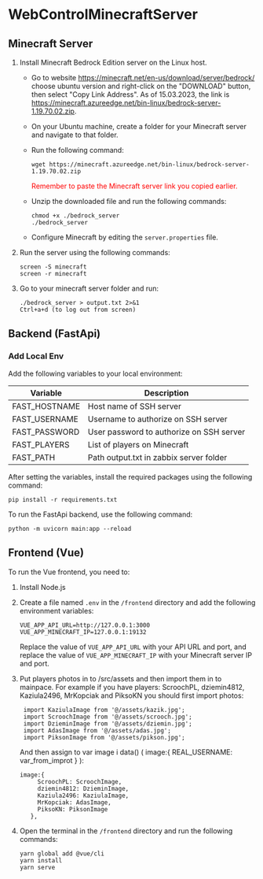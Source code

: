 # WebControlMinecraftServer

## Minecraft Server

1. Install Minecraft Bedrock Edition server on the Linux host.
   - Go to website https://minecraft.net/en-us/download/server/bedrock/ choose ubuntu version and right-click on the "DOWNLOAD" button, then select "Copy Link Address". As of 15.03.2023, the link is https://minecraft.azureedge.net/bin-linux/bedrock-server-1.19.70.02.zip.
   - On your Ubuntu machine, create a folder for your Minecraft server and navigate to that folder.
   - Run the following command:
   
     ```
     wget https://minecraft.azureedge.net/bin-linux/bedrock-server-1.19.70.02.zip
     ```
     <span style="color:red">Remember to paste the Minecraft server link you copied earlier.</span>
     
   - Unzip the downloaded file and run the following commands:
     
     ```
     chmod +x ./bedrock_server
     ./bedrock_server
     ```
     
   - Configure Minecraft by editing the `server.properties` file.

2. Run the server using the following commands:

    ```
    screen -S minecraft
    screen -r minecraft
    ```
3. Go to your minecraft server folder and run:
    ```
    ./bedrock_server > output.txt 2>&1
    Ctrl+a+d (to log out from screen)
    ```

## Backend (FastApi)

### Add Local Env

Add the following variables to your local environment:

|    Variable   | Description                                   |
| ------------- |-----------------------------------------------|
| FAST_HOSTNAME | Host name of SSH server                       |
| FAST_USERNAME | Username to authorize on SSH server            |
| FAST_PASSWORD | User password to authorize on SSH server       |
| FAST_PLAYERS  | List of players on Minecraft                   |
| FAST_PATH     | Path output.txt in zabbix server folder        |

After setting the variables, install the required packages using the following command:
```
pip install -r requirements.txt
```
To run the FastApi backend, use the following command:
```
python -m uvicorn main:app --reload
```

## Frontend (Vue)

To run the Vue frontend, you need to:

1. Install Node.js
2. Create a file named `.env` in the `/frontend` directory and add the following environment variables:
    ```
    VUE_APP_API_URL=http://127.0.0.1:3000
    VUE_APP_MINECRAFT_IP=127.0.0.1:19132
    ```

    Replace the value of `VUE_APP_API_URL` with your API URL and port, and replace the value of `VUE_APP_MINECRAFT_IP` with your Minecraft server IP and port.

3. Put players photos in to /src/assets and then import them in to mainpace.
   For example if you have players: ScroochPL, dziemin4812, Kaziula2496, MrKopciak and PiksoKN you should first import photos:
   ```
    import KaziulaImage from '@/assets/kazik.jpg';
    import ScroochImage from '@/assets/scrooch.jpg';
    import DzieminImage from '@/assets/dziemin.jpg';
    import AdasImage from '@/assets/adas.jpg';
    import PiksonImage from '@/assets/pikson.jpg';
   ```
   And then assign to var image i data() ( image:{ REAL_USERNAME: var_from_improt } ):
   ```
   image:{
        ScroochPL: ScroochImage,
        dziemin4812: DzieminImage,
        Kaziula2496: KaziulaImage,
        MrKopciak: AdasImage,
        PiksoKN: PiksonImage
      },
   ```

4. Open the terminal in the `/frontend` directory and run the following commands:
    ```
    yarn global add @vue/cli
    yarn install
    yarn serve
    ```
